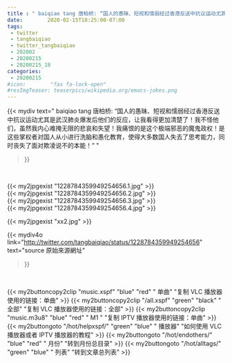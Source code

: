 ```yaml
---
title : " baiqiao tang 唐柏桥: “国人的愚昧、短视和懦弱经过香港反送中抗议运动尤其是武汉肺炎爆发后他们的反应，让我看得更加清楚了！我不怪他们，虽然我内心难掩无限的悲哀和失望！我痛恨的是这个极端邪恶的魔鬼政权！是这些掌权者对国人从小进行洗脑和愚化教育，使得大多数国人失去了思考能力，同时丧失了面对欺凌说不的本能！”  "
date:        2020-02-15T18:25:00-07:00
tags:
 - twitter
 - tangbaiqiao
 - twitter_tangbaiqiao
 - 202002
 - 20200215
 - 20200215_18
categories:
 - 20200215
#icon:        "fas fa-lock-open"
#resImgTeaser: teaserpics/wikipedia.org/emacs-jokes.png
---
```


{{< mydiv text=" baiqiao tang 唐柏桥: “国人的愚昧、短视和懦弱经过香港反送中抗议运动尤其是武汉肺炎爆发后他们的反应，让我看得更加清楚了！我不怪他们，虽然我内心难掩无限的悲哀和失望！我痛恨的是这个极端邪恶的魔鬼政权！是这些掌权者对国人从小进行洗脑和愚化教育，使得大多数国人失去了思考能力，同时丧失了面对欺凌说不的本能！”  "
>}}
<br>


 {{< my2jpgexist "1228784359949254656.1.jpg" >}}<br>  {{< my2jpgexist "1228784359949254656.2.jpg" >}}<br>  {{< my2jpgexist "1228784359949254656.3.jpg" >}}<br>  {{< my2jpgexist "1228784359949254656.4.jpg" >}}<br> 

{{< my2jpgexist "xx2.jpg" >}}<br>


{{< mydiv4o link="http://twitter.com/tangbaiqiao/status/1228784359949254656"
text="source 原始來源網址"
>}}


<br>



{{< my2buttoncopy2clip "music.xspf"        "blue"   "red"    " 单曲"  "复制 VLC 播放器使用的链接：单曲" >}} {{< my2buttoncopy2clip "/all.xspf"         "green"  "black"  " 全部"  "复制 VLC 播放器使用的链接：全部" >}} {{< my2buttoncopy2clip "music.m3u8"        "blue"   "red"    " M1 "    "复制 IPTV 播放器使用的链接：单曲" >}} {{< my2buttongoto      "/hot/helpxspf/"    "green"  "blue"   " 播放器" "如何使用 VLC 播放器或者 IPTV 播放器的教程" >}} {{< my2buttongoto      "/hot/endothers/"   "blue"   "red"    " 月份"   "转到月份总目录" >}} {{< my2buttongoto      "/hot/alltags/"     "green"  "blue"   " 列表"   "转到文章总列表" >}} 
